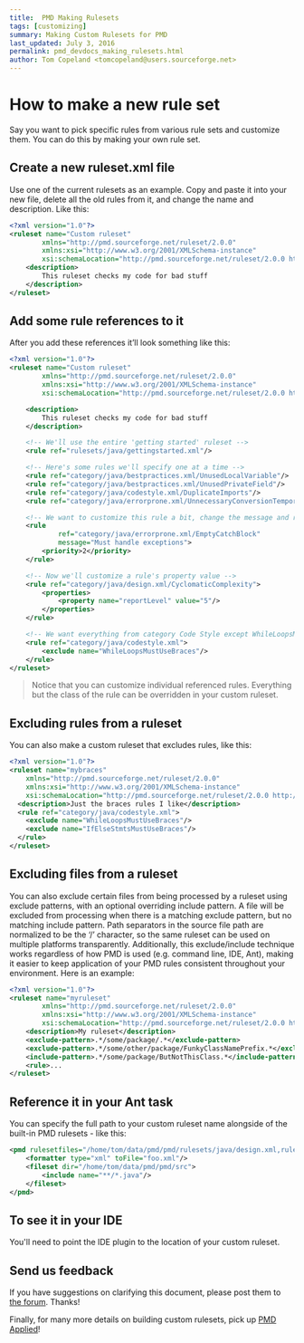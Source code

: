 ```yaml
---
title:  PMD Making Rulesets
tags: [customizing]
summary: Making Custom Rulesets for PMD
last_updated: July 3, 2016
permalink: pmd_devdocs_making_rulesets.html
author: Tom Copeland <tomcopeland@users.sourceforge.net>
---
```


# How to make a new rule set

Say you want to pick specific rules from various rule sets and customize them. You can do this by making your own rule set.

## Create a new ruleset.xml file

Use one of the current rulesets as an example. Copy and paste it into your new file, delete all the old rules from it, and change the name and description. Like this:

```xml
<?xml version="1.0"?>
<ruleset name="Custom ruleset"
        xmlns="http://pmd.sourceforge.net/ruleset/2.0.0"
        xmlns:xsi="http://www.w3.org/2001/XMLSchema-instance"
        xsi:schemaLocation="http://pmd.sourceforge.net/ruleset/2.0.0 http://pmd.sourceforge.net/ruleset_2_0_0.xsd">
    <description>
        This ruleset checks my code for bad stuff
    </description>
</ruleset>
````

## Add some rule references to it

After you add these references it’ll look something like this:

```xml
<?xml version="1.0"?>
<ruleset name="Custom ruleset"
		xmlns="http://pmd.sourceforge.net/ruleset/2.0.0"
		xmlns:xsi="http://www.w3.org/2001/XMLSchema-instance"
		xsi:schemaLocation="http://pmd.sourceforge.net/ruleset/2.0.0 http://pmd.sourceforge.net/ruleset_2_0_0.xsd">

	<description>
		This ruleset checks my code for bad stuff
	</description>

	<!-- We'll use the entire 'getting started' ruleset -->
	<rule ref="rulesets/java/gettingstarted.xml"/>

	<!-- Here's some rules we'll specify one at a time -->
	<rule ref="category/java/bestpractices.xml/UnusedLocalVariable"/>
	<rule ref="category/java/bestpractices.xml/UnusedPrivateField"/>
	<rule ref="category/java/codestyle.xml/DuplicateImports"/>
	<rule ref="category/java/errorprone.xml/UnnecessaryConversionTemporary"/>

	<!-- We want to customize this rule a bit, change the message and raise the priority  -->
	<rule
			ref="category/java/errorprone.xml/EmptyCatchBlock"
			message="Must handle exceptions">
		<priority>2</priority>
	</rule>

	<!-- Now we'll customize a rule's property value -->
	<rule ref="category/java/design.xml/CyclomaticComplexity">
		<properties>
			<property name="reportLevel" value="5"/>
		</properties>
	</rule>

	<!-- We want everything from category Code Style except WhileLoopsMustUseBraces -->
	<rule ref="category/java/codestyle.xml">
		<exclude name="WhileLoopsMustUseBraces"/>
	</rule>
</ruleset>
```

>Notice that you can customize individual referenced rules. Everything but the class of the rule can be overridden in your custom ruleset.

## Excluding rules from a ruleset

You can also make a custom ruleset that excludes rules, like this:

```xml
<?xml version="1.0"?>
<ruleset name="mybraces"
    xmlns="http://pmd.sourceforge.net/ruleset/2.0.0"
    xmlns:xsi="http://www.w3.org/2001/XMLSchema-instance"
    xsi:schemaLocation="http://pmd.sourceforge.net/ruleset/2.0.0 http://pmd.sourceforge.net/ruleset_2_0_0.xsd">
  <description>Just the braces rules I like</description>
  <rule ref="category/java/codestyle.xml">
    <exclude name="WhileLoopsMustUseBraces"/>
    <exclude name="IfElseStmtsMustUseBraces"/>
  </rule>
</ruleset>
```

## Excluding files from a ruleset

You can also exclude certain files from being processed by a ruleset using exclude patterns, with an optional overriding include pattern. A file will be excluded from processing when there is a matching exclude pattern, but no matching include pattern. Path separators in the source file path are normalized to be the ‘/’ character, so the same ruleset can be used on multiple platforms transparently. Additionally, this exclude/include technique works regardless of how PMD is used (e.g. command line, IDE, Ant), making it easier to keep application of your PMD rules consistent throughout your environment. Here is an example:

```xml
<?xml version="1.0"?>
<ruleset name="myruleset"
		xmlns="http://pmd.sourceforge.net/ruleset/2.0.0"
		xmlns:xsi="http://www.w3.org/2001/XMLSchema-instance"
		xsi:schemaLocation="http://pmd.sourceforge.net/ruleset/2.0.0 http://pmd.sourceforge.net/ruleset_2_0_0.xsd">
	<description>My ruleset</description>
	<exclude-pattern>.*/some/package/.*</exclude-pattern>
	<exclude-pattern>.*/some/other/package/FunkyClassNamePrefix.*</exclude-pattern>
	<include-pattern>.*/some/package/ButNotThisClass.*</include-pattern>
	<rule>...
</ruleset>
```

## Reference it in your Ant task

You can specify the full path to your custom ruleset name alongside of the built-in PMD rulesets - like this:

```xml
<pmd rulesetfiles="/home/tom/data/pmd/pmd/rulesets/java/design.xml,rulesets/java/unusedcode.xml">
	<formatter type="xml" toFile="foo.xml"/>
	<fileset dir="/home/tom/data/pmd/pmd/src">
		<include name="**/*.java"/>
	</fileset>
</pmd>
```

## To see it in your IDE

You'll need to point the IDE plugin to the location of your custom ruleset.

## Send us feedback

If you have suggestions on clarifying this document, please post them to [the forum](http://sourceforge.net/p/pmd/discussion/188192). Thanks!

Finally, for many more details on building custom rulesets, pick up [PMD Applied](http://pmdapplied.com/)!
